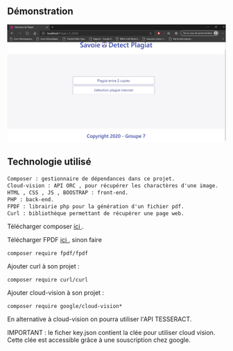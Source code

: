 ## Démonstration 

[![capture page acceuil](index.JPG)](https://www.youtube.com/watch?v=dF8PEdEpPso&feature=youtu.be)


## Technologie utilisé

    Composer : gestionnaire de dépendances dans ce projet.
    Cloud-vision : API ORC , pour récupérer les charactères d'une image.
    HTML , CSS , JS , BOOSTRAP : front-end.
    PHP : back-end.
    FPDF : librairie php pour la génération d'un fichier pdf.
    Curl : bibliothèque permettant de récupérer une page web.
    
    
Télécharger composer [ici ](https://getcomposer.org/ "lien vers composer").

Télécharger FPDF [ici ](http://www.fpdf.org/ "lien vers fpdf") ,  sinon faire
  
    composer require fpdf/fpdf
    
Ajouter curl à son projet :

    composer require curl/curl

Ajouter cloud-vision à son projet :
 
    composer require google/cloud-vision*
    
En alternative à cloud-vision on pourra utiliser l'API TESSERACT.


IMPORTANT : le ficher key.json contient la clée pour utiliser cloud vision.
Cette clée est accessible grâce à une souscription chez google.






